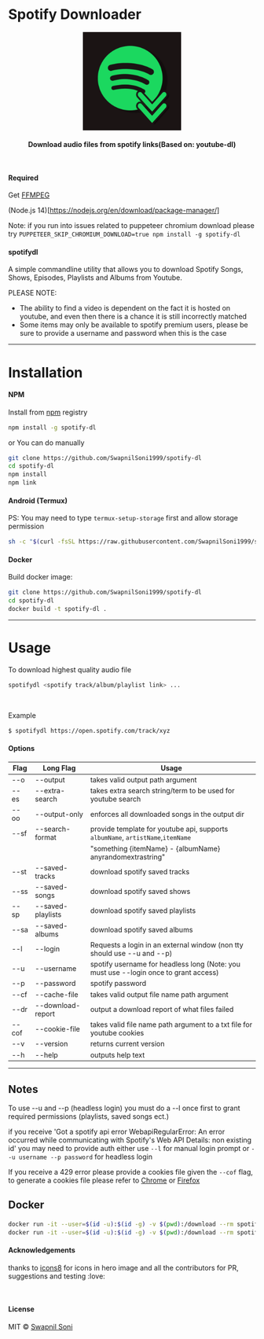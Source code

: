 # Spotify Downloader 
<p align="center">
  <img src="./logo.png" height="200px"/>
  <br><br>
  <b>Download audio files from spotify links(Based on: youtube-dl)</b>
  <br>
</p>

&nbsp;

#### Required
Get [FFMPEG](https://ffmpeg.org/download.html)

(Node.js 14)[https://nodejs.org/en/download/package-manager/]

Note: if you run into issues related to puppeteer chromium download please try `PUPPETEER_SKIP_CHROMIUM_DOWNLOAD=true npm install -g spotify-dl`

#### spotifydl

A simple commandline utility that allows you to download Spotify Songs, Shows, Episodes, Playlists and Albums from Youtube.

PLEASE NOTE: 
* The ability to find a video is dependent on the fact it is hosted on youtube, and even then there is a chance it is still incorrectly matched
* Some items may only be available to spotify premium users, please be sure to provide a username and password when this is the case

<hr>

# Installation

#### NPM

Install from [npm](https://www.npmjs.com/package/spotify-dl) registry

```sh
npm install -g spotify-dl
```
or You can do manually
```sh
git clone https://github.com/SwapnilSoni1999/spotify-dl
cd spotify-dl
npm install
npm link
```

#### Android (Termux)
PS: You may need to type `termux-setup-storage` first and allow storage permission
```sh
sh -c "$(curl -fsSL https://raw.githubusercontent.com/SwapnilSoni1999/spotify-dl/master/tools/termux.sh)"
```

#### Docker

Build docker image:
```sh
git clone https://github.com/SwapnilSoni1999/spotify-dl
cd spotify-dl
docker build -t spotify-dl .
```

<hr>

# Usage

To download highest quality audio file
```sh
spotifydl <spotify track/album/playlist link> ...
```

&nbsp;

Example
```sh
$ spotifydl https://open.spotify.com/track/xyz

```

#### Options
| Flag  | Long Flag         | Usage                                                                                |
| ----- | ----------------- | ------------------------------------------------------------------------------------ |
| --o   | --output          | takes valid output path argument                                                     |
| --es  | --extra-search    | takes extra search string/term to be used for youtube search                         |
| --oo  | --output-only     | enforces all downloaded songs in the output dir                                      |
| --sf  | --search-format   | provide template for youtube api, supports `albumName`, `artistName`,`itemName`      |
|       |                   | "something {itemName} - {albumName} anyrandomextrastring"                            |
| --st  | --saved-tracks    | download spotify saved tracks                                                        |
| --ss  | --saved-songs     | download spotify saved shows                                                         |
| --sp  | --saved-playlists | download spotify saved playlists                                                     |
| --sa  | --saved-albums    | download spotify saved albums                                                        |
| --l   | --login           | Requests a login in an external window (non tty should use --u and --p)              |
| --u   | --username        | spotify username for headless long (Note: you must use --login once to grant access) |
| --p   | --password        | spotify password                                                                     |
| --cf  | --cache-file      | takes valid output file name path argument                                           |
| --dr  | --download-report | output a download report of what files failed                                        |
| --cof | --cookie-file     | takes valid file name path argument to a txt file for youtube cookies                |
| --v   | --version         | returns current version                                                              |
| --h   | --help            | outputs help text                                                                    |
<hr>

## Notes

To use --u and --p (headless login) you must do a --l once first to grant required permissions (playlists, saved songs ect.)

if you receive 'Got a spotify api error WebapiRegularError: An error occurred while communicating with Spotify's Web API
Details: non existing id'  you may need to provide auth either use `--l` for manual login prompt or `--u username --p password` for headless login

If you receive a 429 error please provide a cookies file given the `--cof` flag, to generate a cookies file please refer to [Chrome](https://chrome.google.com/webstore/detail/njabckikapfpffapmjgojcnbfjonfjfg) or [Firefox](https://github.com/rotemdan/ExportCookies)

## Docker
```sh
docker run -it --user=$(id -u):$(id -g) -v $(pwd):/download --rm spotify-dl <options-to-spotify-dl defaults to --help>
docker run -it --user=$(id -u):$(id -g) -v $(pwd):/download --rm spotify-dl "https://open.spotify.com/...."
```

#### Acknowledgements

thanks to [icons8](https://icons8.com) for icons in hero image
and all the contributors for PR, suggestions and testing :love:

&nbsp;

#### License

MIT © [Swapnil Soni](https://github.com/SwapnilSoni1999)
